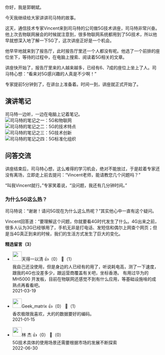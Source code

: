 你好，我是郭朝斌。

今天我继续给大家讲讲司马特的故事。

这天，通信技术专家Vincent来到司马特的公司做5G技术讲座，司马特非常兴奋。他上次去物联网展会的时候就注意到，很多物联网系统都用到了5G技术，所以他早就想深入地了解一下5G了，这次讲座正好是一个机会。

他早早地就来到了报告厅，此时报告厅里还一个人都没有呢。他选了一个前排的座位坐下，等待的过程中，在电脑上搜索、阅读着5G相关的文章。

讲座快开始了，报告厅里来的人越来越多，已经有6、7成的座位上坐上了人。司马特心想：“看来对5G感兴趣的人真是不少啊！”

专家提前5分钟到了，在讲台上准备着。时间一到，讲座就正式开始了。

## 演讲笔记

司马特一边听，一边在电脑上记着笔记。  
![](https://static001.geekbang.org/resource/image/2b/e2/2b6880c13e1a5fd6777a29d431d34ce2.jpg?wh=2700%2A2068 "司马特的笔记之一：5G和物联网")  
![](https://static001.geekbang.org/resource/image/cb/f8/cb0b29ac2b2d1208289dec0f794265f8.jpg?wh=2700%2A8009 "司马特的笔记之二：5G的技术特点")  
![](https://static001.geekbang.org/resource/image/50/a5/500f56e3041e221dde17281ef36ccca5.jpg?wh=2700%2A4838 "司马特的笔记之三：5G技术创新")  
![](https://static001.geekbang.org/resource/image/5d/e5/5df8707b5dbedd100c0655f22dff48e5.jpg?wh=2700%2A2077 "司马特的笔记之四：5G标准化组织")

## 问答交流

讲座结束后，司马特心想，这么难得的学习机会，绝对不能放过，于是趁着专家还没有离场，立即走上前去提问：“Vincent老师，能请教您几个问题吗？”

“叫我Vincent就行。”专家笑着说，“没问题，我还有几分钟时间。”

### 为什么5G这么热？

司马特说：“谢谢！请问5G现在为什么这么热呢？”其实他心中一直有这个疑问。

Vincent回答道：“要理解这个问题，你就要看4G时代发生了什么。4G出来之前，很多人认为3G已经够用了，手机无非是打电话、发短信和偶尔上网查个网页；但是当4G真正到来的时候，我们的生活方式发生了巨大的变化。
<div><strong>精选留言（3）</strong></div><ul>
<li><img src="https://static001.geekbang.org/account/avatar/00/11/62/fd/711df44c.jpg" width="30px"><span>天得一以清</span> 👍（0） 💬（1）<div>我自己还没使用，但是身边的人已经有的用了，听说耗电高，测了一下速度，跟我的4G也没差多少，跟运营商覆盖有关吧，坐标香港。
有用过华为的MH5000 开发板，目前在物联网还感觉不到有什么应用，等基础设施啥的成熟点再看看吧。</div>2021-03-19</li><br/><li><img src="http://thirdwx.qlogo.cn/mmopen/vi_32/tYopaQ4kGyuG9GCmfUxicicfDdTYnClLdYd4jzldD2ppBRsbfa487l2f5l5unwibrxlqkjFPVicOfN04YeR16QACag/132" width="30px"><span>Geek_matrix</span> 👍（0） 💬（1）<div>香农极限我喜欢，大的的数据要好的编码。</div>2021-01-15</li><br/><li><img src="https://static001.geekbang.org/account/avatar/00/2d/a4/03/4200b029.jpg" width="30px"><span>林 杰</span> 👍（0） 💬（0）<div>5G技术具体的使用场景还需要根据市场的发展不断探索</div>2022-06-30</li><br/>
</ul>